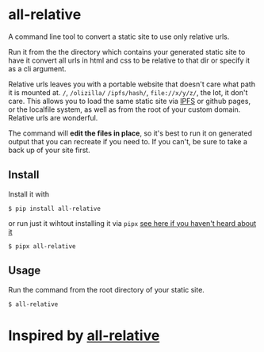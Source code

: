 # all-relative

A command line tool to convert a static site to use only relative urls.

Run it from the the directory which contains your generated static site to have it convert all urls in html and css to be relative to that dir or specify it as a cli argument.

Relative urls leaves you with a portable website that doesn't care what path it is mounted at. `/`, `/olizilla/` `/ipfs/hash/`, `file://x/y/z/`, the lot, it don't care. This allows you to load the same static site via [IPFS](https://ipfs.io) or github pages, or the localfile system, as well as from the root of your custom domain. Relative urls are wonderful.

The command will **edit the files in place**, so it's best to run it on generated output that you can recreate if you need to. If you can't, be sure to take a back up of your site first.

## Install

Install it with 

```console
$ pip install all-relative
```

or run just it wihtout installing it via `pipx` [see here if you haven't heard about it](https://github.com/pipxproject/pipx)

```console
$ pipx all-relative
```

## Usage

Run the command from the root directory of your static site.

```console
$ all-relative
```

# Inspired by [all-relative](https://github.com/olizilla/all-relative)